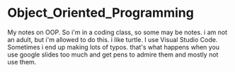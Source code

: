 # Object_Oriented_Programming
My notes on OOP. So i'm in a coding class, so some may be notes.
i am not an adult, but i'm allowed to do this.
i like turtle. I use Visual Studio Code. Sometimes i end up making lots of typos.
that's what happens when you use google slides too much and get pens to admire them and mostly not use them.

